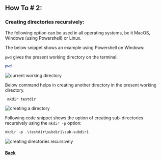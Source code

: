 ## How To # 2:

### Creating directories recursively:

The following option can be used in all operating systems, be it MacOS, Windows (using Powershell) or Linux.

The below snippet shows an example using Powershell on Windows:

`pwd` gives the present working directory on the terminal.

```powershell
pwd
```
![current working directory](../Images/how-to-0002-ss-001.JPG)

Below command helps in creating another directory in the present working directory.

```powershell
 mkdir testdir
```

![creating a directory](../Images/how-to-0002-ss-002.JPG)

Following code snippet shows the option of creating sub-directories recursively using the `mkdir -p` option:


```powershell
mkdir -p .\testdir\subdir1\sub-subdir1
```

![creating directories recursively](../Images/how-to-0002-ss-003.JPG)

#### [Back](./notes-0001.md)
